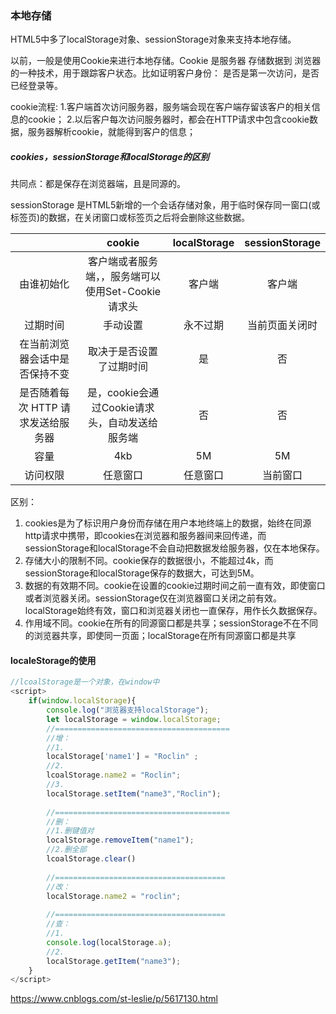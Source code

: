 ### 本地存储

HTML5中多了localStorage对象、sessionStorage对象来支持本地存储。

以前，一般是使用Cookie来进行本地存储。Cookie 是服务器 存储数据到 浏览器 的一种技术，用于跟踪客户状态。比如证明客户身份： 是否是第一次访问，是否已经登录等。

cookie流程:
    1.客户端首次访问服务器，服务端会现在客户端存留该客户的相关信息的cookie；
    2.以后客户每次访问服务器时，都会在HTTP请求中包含cookie数据，服务器解析cookie，就能得到客户的信息；

##### cookies，sessionStorage和localStorage的区别

共同点：都是保存在浏览器端，且是同源的。

sessionStorage 是HTML5新增的一个会话存储对象，用于临时保存同一窗口(或标签页)的数据，在关闭窗口或标签页之后将会删除这些数据。 

|                                    |                       cookie                       | localStorage | sessionStorage |
| :--------------------------------: | :------------------------------------------------: | :----------: | :------------: |
|             由谁初始化             | 客户端或者服务端，，服务端可以使用Set-Cookie请求头 |    客户端    |     客户端     |
|              过期时间              |                      手动设置                      |   永不过期   | 当前页面关闭时 |
|   在当前浏览器会话中是否保持不变   |              取决于是否设置了过期时间              |      是      |       否       |
| 是否随着每次 HTTP 请求发送给服务器 |   是，cookie会通过Cookie请求头，自动发送给服务端   |      否      |       否       |
|                容量                |                        4kb                         |      5M      |       5M       |
|              访问权限              |                      任意窗口                      |   任意窗口   |    当前窗口    |

区别：

1. cookies是为了标识用户身份而存储在用户本地终端上的数据，始终在同源http请求中携带，即cookies在浏览器和服务器间来回传递，而sessionStorage和localStorage不会自动把数据发给服务器，仅在本地保存。
2. 存储大小的限制不同。cookie保存的数据很小，不能超过4k，而sessionStorage和localStorage保存的数据大，可达到5M。
3. 数据的有效期不同。cookie在设置的cookie过期时间之前一直有效，即使窗口或者浏览器关闭。sessionStorage仅在浏览器窗口关闭之前有效。localStorage始终有效，窗口和浏览器关闭也一直保存，用作长久数据保存。
4. 作用域不同。cookie在所有的同源窗口都是共享；sessionStorage不在不同的浏览器共享，即使同一页面；localStorage在所有同源窗口都是共享

#### localeStorage的使用

```javascript
//lcoalStorage是一个对象，在window中
<script>
    if(window.localStorage){
        console.log("浏览器支持localStorage");
        let localStorage = window.localStorage;
        //=======================================
        //增：
        //1.
        localStorage['name1'] = "Roclin" ;
        //2.
        lcoalStorage.name2 = "Roclin";
        //3.
        localStorage.setItem("name3","Roclin");
        
        //=======================================
        //删：
        //1.删键值对
        localStorage.removeItem("name1");
        //2.删全部
        lcoalStorage.clear()
        
        //======================================
        //改：
        localStorage.name2 = "roclin";
        
        //======================================
        //查：
        //1.
        console.log(localStorage.a);
        //2.
        localStorage.getItem("name3");
    } 
</script>			
```



https://www.cnblogs.com/st-leslie/p/5617130.html


